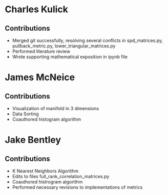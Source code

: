 # Charles Kulick
## Contributions
* Merged git successfully, resolving several conflicts in spd_matrices.py, pullback_metric.py, lower_triangular_matrices.py
* Performed literature review
* Wrote supporting mathematical exposition in ipynb file

# James McNeice
## Contributions
* Visualization of manifold in 3 dimensions
* Data Sorting
* Coauthored histogram algorithm

# Jake Bentley
## Contributions
* K Nearest Neighbors Algorithm
* Edits to files full_rank_correlation_matrices.py 
* Coauthored histrogram algorithm
* Performed necessary revisions to implementations of metrics
